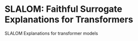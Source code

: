 # SLALOM: Faithful Surrogate Explanations for Transformers
SLALOM Explanations for transformer models
